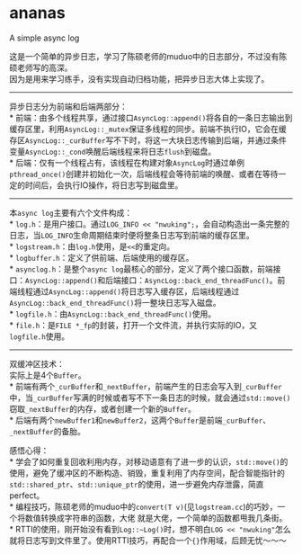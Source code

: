 # ananas
A simple async log


这是一个简单的异步日志，学习了陈硕老师的muduo中的日志部分，不过没有陈硕老师写的高深。    
因为是用来学习练手，没有实现自动归档功能，把异步日志大体上实现了。       

************      

异步日志分为前端和后端两部分：          
    * 前端：由多个线程共享，通过接口`AsyncLog::append()`将各自的一条日志输出到缓存区里，利用`AsyncLog::_mutex`保证多线程的同步。前端不执行IO，它会在缓存区`AsyncLog::_curBuffer`写不下时，将这一大块日志传输到后端，并通过条件变量`AsyncLog::_cond`唤醒后端线程来将日志`flush`到磁盘。             
    * 后端：仅有一个线程占有，该线程在构建对象`AsyncLog`时通过单例`pthread_once()`创建并初始化一次，后端线程会等待前端的唤醒、或者在等待一定的时间后，会执行IO操作，将日志写到磁盘里。         

**********************          

本`async log`主要有六个文件构成：          
    * `log.h`：是用户接口。通过`LOG_INFO << "nwuking";`，会自动构造出一条完整的日志，当`LOG_INFO`生命周期结束时便将整条日志写到前端的缓存区里。      
    * `logstream.h`：由`log.h`使用，是`<<`的重定向。            
    * `logbuffer.h`：定义了供前端、后端使用的缓存区。                
    * `asynclog.h`：是整个`async log`最核心的部分，定义了两个接口函数，前端接口：`AsyncLog::append()`和后端接口：`AsyncLog::back_end_threadFunc()`。前端线程通过`AsyncLog::append()`将日志写入缓存区，后端线程通过`AsyncLog::back_end_threadFunc()`将一整块日志写入磁盘。               
    * `logfile.h`：由`AsyncLog::back_end_threadFunc()`使用。       
    * `file.h`：是`FILE *_fp`的封装，打开一个文件流，并执行实际的IO，又`logfile.h`使用。         

*********************            

双缓冲区技术：           
    实际上是4个`Buffer`。                               
    * 前端有两个`_curBuffer`和`_nextBuffer`，前端产生的日志会写入到`_curBuffer`中，当`_curBuffer`写满的时候或者写不下一条日志的时候，就会通过`std::move()`窃取`_nextBuffer`的内存，或者创建一个新的`Buffer`。            
    * 后端有两个`newBuffer1`和`newBuffer2`，这两个`Buffer`是前端`_curBuffer`、`_nextBuffer`的备胎。      


感悟心得：         
    * 学会了如何重复回收利用内存，对移动语意有了进一步的认识，`std::move()`的使用，避免了缓冲区的不断构造、销毁，重复利用了内存空间，配合智能指针的`std::shared_ptr`、`std::unique_ptr`的使用，进一步避免内存泄露，简直perfect。           
    * 编程技巧，陈硕老师的muduo中的`convert(T v)`(见`logstream.cc`)的巧妙，一个将数值转换成字符串的函数，大佬 就是大佬，一个简单的函数都甩我几条街。             
    * RTTI的使用，刚开始没有看到`Log::~Log()`时，想不明白`LOG << "nwuking"`怎么就将日志写到文件里了。使用RTTI技巧，再配合一个`{}`作用域，后顾无忧～～～
